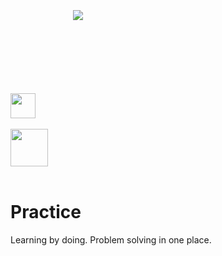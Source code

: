 ﻿﻿﻿﻿﻿﻿
<div style="margin: 100px 100px 100px 100px">
<a>
    <img src="https://www.codewars.com/users/skilldeliver/badges/large" align="center">
</a>
</div>
<br />
<div>
<a href="https://www.hackerrank.com/skilldeliver">
    <img height=40 src="https://www.hackerrank.com/wp-content/uploads/2018/08/hackerrank_logo.png" align="center">
</a>
</div>
<br />
<div>
<a href="https://softuni.bg/users/profile/show/skilldeliver">
    <img height=60 src="https://softuni.bg/content/images/svg-logos/software-university-logo.svg" align="center" >
</a>
</div>
<br />
    
    
# Practice
Learning by doing.  Problem solving in one place.








